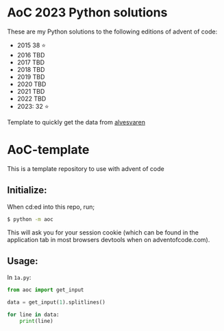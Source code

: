 # AoC 2023 Python solutions

These are my Python solutions to the following editions of advent of code:

- 2015 38 :star:
- 2016 TBD
- 2017 TBD
- 2018 TBD
- 2019 TBD
- 2020 TBD
- 2021 TBD
- 2022 TBD
- 2023: 32 :star:

Template to quickly get the data from [alvesvaren](https://github.com/alvesvaren/AoC-template)

# AoC-template

This is a template repository to use with advent of code

## Initialize:

When cd:ed into this repo, run;

```bash
$ python -m aoc
```

This will ask you for your session cookie (which can be found in the application tab in most browsers devtools when on adventofcode.com).

## Usage: 

In `1a.py`:
```python
from aoc import get_input

data = get_input(1).splitlines()

for line in data:
    print(line)

```


